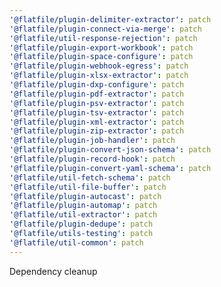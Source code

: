```yaml
---
'@flatfile/plugin-delimiter-extractor': patch
'@flatfile/plugin-connect-via-merge': patch
'@flatfile/util-response-rejection': patch
'@flatfile/plugin-export-workbook': patch
'@flatfile/plugin-space-configure': patch
'@flatfile/plugin-webhook-egress': patch
'@flatfile/plugin-xlsx-extractor': patch
'@flatfile/plugin-dxp-configure': patch
'@flatfile/plugin-pdf-extractor': patch
'@flatfile/plugin-psv-extractor': patch
'@flatfile/plugin-tsv-extractor': patch
'@flatfile/plugin-xml-extractor': patch
'@flatfile/plugin-zip-extractor': patch
'@flatfile/plugin-job-handler': patch
'@flatfile/plugin-convert-json-schema': patch
'@flatfile/plugin-record-hook': patch
'@flatfile/plugin-convert-yaml-schema': patch
'@flatfile/util-fetch-schema': patch
'@flatfile/util-file-buffer': patch
'@flatfile/plugin-autocast': patch
'@flatfile/plugin-automap': patch
'@flatfile/util-extractor': patch
'@flatfile/plugin-dedupe': patch
'@flatfile/utils-testing': patch
'@flatfile/util-common': patch
---
```


Dependency cleanup
